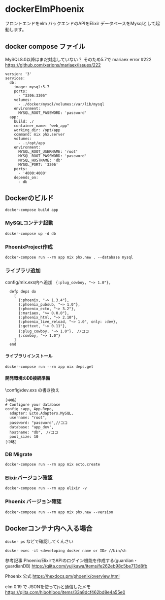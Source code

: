 # dockerElmPhoenix
フロントエンドをelm バックエンドのAPIをElixir
データベースをMysqlとして起動します。
## docker compose ファイル
MySQL8.0以降はまだ対応していない？
そのため5.7で
mariaex error #222
https://github.com/xerions/mariaex/issues/222
```
version: '3'
services:
  db:
    image: mysql:5.7
    ports:
      - "3306:3306"
    volumes:
      - ./docker/mysql/volumes:/var/lib/mysql
    environment:
      MYSQL_ROOT_PASSWORD: 'password'      
  app:
    build: ./
    container_name: "web_app"
    working_dir: /opt/app
    command: mix phx.server
    volumes:
      - .:/opt/app
    environment:
      MYSQL_ROOT_USERNAME: 'root'
      MYSQL_ROOT_PASSWORD: 'password'
      MYSQL_HOSTNAME: 'db'
      MYSQL_PORT: '3306'
    ports:
      - '4000:4000'
    depends_on:
      - db

```
## Dockerのビルド
```
docker-compose build app
```
### MySQLコンテナ起動
```
docker-compose up -d db
```

### PhoenixProject作成
```
docker-compose run --rm app mix phx.new . --database mysql
```
### ライブラリ追加
config/mix.exs内へ追加
` {:plug_cowboy, "~> 1.0"},`
 

```
  defp deps do
    [
      {:phoenix, "~> 1.3.4"},
      {:phoenix_pubsub, "~> 1.0"},
      {:phoenix_ecto, "~> 3.2"},
      {:mariaex, ">= 0.0.0"},
      {:phoenix_html, "~> 2.10"},
      {:phoenix_live_reload, "~> 1.0", only: :dev},
      {:gettext, "~> 0.11"},
      {:plug_cowboy, "~> 1.0"},　//ココ
      {:cowboy, "~> 1.0"}
    ]
  end
```
#### ライブラリインストール
```
docker-compose run --rm app mix deps.get
```
#### 開発環境のDB接続準備
\config\dev.exs の書き換え
```
[中略]
# Configure your database
config :app, App.Repo,
  adapter: Ecto.Adapters.MySQL,
  username: "root",
  password: "password",//ココ
  database: "app_dev",
  hostname: "db",　//ココ
  pool_size: 10
[中略]

```

### DB Migrate
```
docker-compose run --rm app mix ecto.create
```

### Elixirバージョン確認
```
docker-compose run --rm app elixir -v
```
### Phoenix バージョン確認
```
docker-compose run --rm app mix phx.new --version
```

## Dockerコンテナ内へ入る場合
`docker ps` などで確認してくんさい
```
docker exec -it <developing docker name or ID> //bin/sh
```

参考記事
Phoenix/ElixirでAPIのログイン機能を作成する(guardian・guardianDB) https://qiita.com/yujikawa/items/fe262eb98c5be713d8fb

Phoenix 公式
https://hexdocs.pm/phoenix/overview.html

elm 0.19 で JSONを使ってjsと通信したメモ https://qiita.com/hibohiboo/items/33a8dcf462bd8e4a55e0

